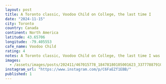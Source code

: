 ```yaml
---
layout: post
title: A Toronto classic, Voodoo Child on College, the last time I
date: "2024-11-15"
city: Toronto
country: Canada
continent: North America
latitude: 43.65706
longitude: -79.405553
cafe_name: Voodoo Child
rating: 4
notes: A Toronto classic, Voodoo Child on College, the last time I was in this cafe was in much less happy circumstances for the funeral of , incidentally the person I lifted the #worldcoffeetour habit from. Gone but never forgotten.
images:
  - /assets/images/posts/202411/467015778_18478180105001623_3377788791026544811_n_18114510454416887.jpg
instagram_url: "https://www.instagram.com/p/C6FaEZf1EBB/"
published: 1
---
```

